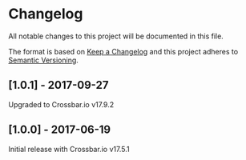 # Changelog
All notable changes to this project will be documented in this file.

The format is based on [Keep a Changelog](http://keepachangelog.com/en/1.0.0/)
and this project adheres to [Semantic Versioning](http://semver.org/spec/v2.0.0.html).

## [1.0.1] - 2017-09-27

Upgraded to Crossbar.io v17.9.2

## [1.0.0] - 2017-06-19

Initial release with Crossbar.io v17.5.1

